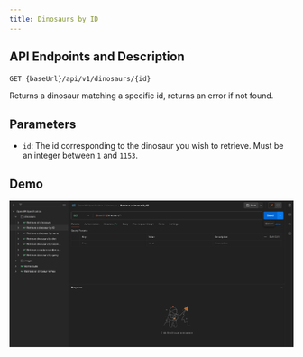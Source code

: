 ```yaml
---
title: Dinosaurs by ID
---
```


## API Endpoints and Description

`GET {baseUrl}/api/v1/dinosaurs/{id}`

Returns a dinosaur matching a specific id, returns an error if not found.

## Parameters

-   `id`: The id corresponding to the dinosaur you wish to retrieve. Must be an integer between `1` and `1153`.

## Demo

![Demo](../../public/endpoints/dinosaursByID.gif)

